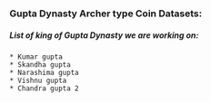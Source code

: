 <!-- @format -->

### Gupta Dynasty Archer type Coin Datasets:

##### List of king of Gupta Dynasty we are working on:

    * Kumar gupta
    * Skandha gupta
    * Narashima gupta
    * Vishnu gupta
    * Chandra gupta 2
